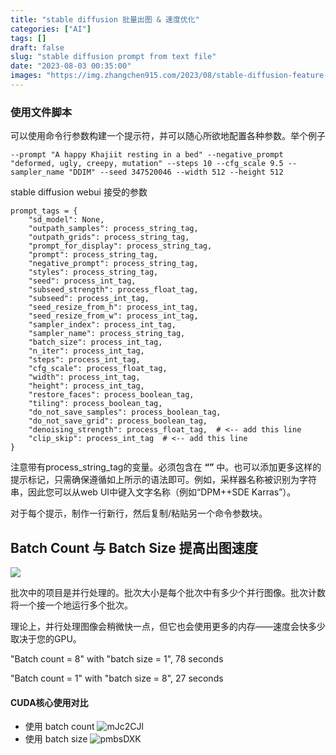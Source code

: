```yaml
---
title: "stable diffusion 批量出图 & 速度优化"
categories: ["AI"]
tags: []
draft: false
slug: "stable diffusion prompt from text file"
date: "2023-08-03 00:35:00"
images: "https://img.zhangchen915.com/2023/08/stable-diffusion-feature-1160x680.jpg" 
---
```


### 使用文件脚本

可以使用命令行参数构建一个提示符，并可以随心所欲地配置各种参数。举个例子

`--prompt "A happy Khajiit resting in a bed" --negative_prompt "deformed, ugly, creepy, mutation" --steps 10 --cfg_scale 9.5 --sampler_name "DDIM" --seed 347520046 --width 512 --height 512`

stable diffusion webui 接受的参数

```
prompt_tags = {
    "sd_model": None,
    "outpath_samples": process_string_tag,
    "outpath_grids": process_string_tag,
    "prompt_for_display": process_string_tag,
    "prompt": process_string_tag,
    "negative_prompt": process_string_tag,
    "styles": process_string_tag,
    "seed": process_int_tag,
    "subseed_strength": process_float_tag,
    "subseed": process_int_tag,
    "seed_resize_from_h": process_int_tag,
    "seed_resize_from_w": process_int_tag,
    "sampler_index": process_int_tag,
    "sampler_name": process_string_tag,
    "batch_size": process_int_tag,
    "n_iter": process_int_tag,
    "steps": process_int_tag,
    "cfg_scale": process_float_tag,
    "width": process_int_tag,
    "height": process_int_tag,
    "restore_faces": process_boolean_tag,
    "tiling": process_boolean_tag,
    "do_not_save_samples": process_boolean_tag,
    "do_not_save_grid": process_boolean_tag,
    "denoising_strength": process_float_tag,  # <-- add this line
    "clip_skip": process_int_tag  # <-- add this line
}
```

注意带有process_string_tag的变量。必须包含在 **“”** 中。也可以添加更多这样的提示标记，只需确保遵循如上所示的语法即可。例如，采样器名称被识别为字符串，因此您可以从web UI中键入文字名称（例如“DPM++SDE Karras”）。

对于每个提示，制作一行新行，然后复制/粘贴另一个命令参数块。

## Batch Count 与 Batch Size 提高出图速度
![](https://techtactician.com/wp-content/uploads/2023/07/Batch-Size-vs-Batch-Count-In-Stable-Diffusion-What-Is-The-Difference-Quick-Answer.jpg)


批次中的项目是并行处理的。批次大小是每个批次中有多少个并行图像。批次计数将一个接一个地运行多个批次。

理论上，并行处理图像会稍微快一点，但它也会使用更多的内存——速度会快多少取决于您的GPU。


"Batch count = 8" with "batch size = 1", 78 seconds

"Batch count = 1" with "batch size = 8", 27 seconds

#### CUDA核心使用对比

- 使用 batch count
  ![mJc2CJl](https://img.zhangchen915.com/2023/11/mJc2CJl.png) 
- 使用 batch size
  ![pmbsDXK](https://img.zhangchen915.com/2023/11/pmbsDXK.png)
